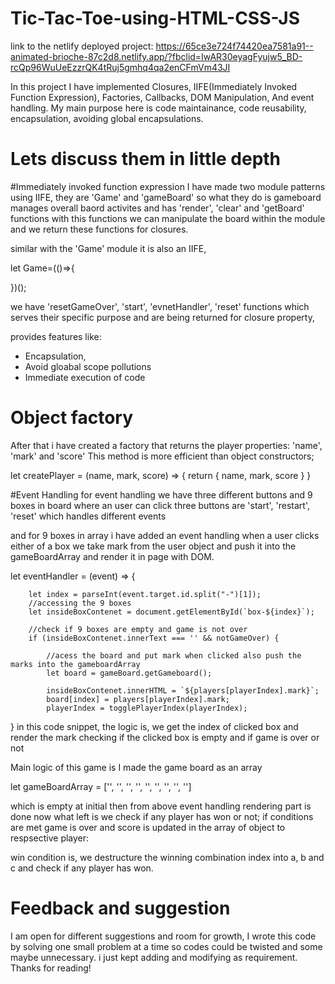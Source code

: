 # Tic-Tac-Toe-using-HTML-CSS-JS
link to the netlify deployed project:
https://65ce3e724f74420ea7581a91--animated-brioche-87c2d8.netlify.app/?fbclid=IwAR30eyagFyujw5_BD-rcQp96WuUeEzzrQK4tRuj5gmhq4qa2enCFmVm43JI

In this project I have implemented Closures, IIFE(Immediately Invoked Function Expression), Factories, Callbacks, DOM Manipulation, And event handling.
My main purpose here is code maintainance, code reusability, encapsulation, avoiding global encapsulations.

# Lets discuss them in little depth

#Immediately invoked function expression 
I have made two module patterns using IIFE, they are 'Game' and 'gameBoard' so what they do is gameboard manages 
overall baord activites and has 'render', 'clear' and 'getBoard' functions
with this functions we can manipulate the board within the module and we return these functions for closures.

similar with the 'Game' module it is also an IIFE, 

let Game=(()=>{

})();

we have 'resetGameOver', 'start', 'evnetHandler', 'reset' functions which serves their specific purpose and are being returned 
for closure property,

provides features like:

- Encapsulation,
- Avoid gloabal scope pollutions
- Immediate execution of code

# Object factory
After that i have created a factory that returns the player properties: 'name', 'mark' and 'score' 
This method is more efficient than object constructors;

let createPlayer = (name, mark, score) => {
    return {
        name,
        mark,
        score
    }
}

#Event Handling
for event handling we have three different buttons and 9 boxes in board where an user can click
three buttons are 'start', 'restart', 'reset' which handles different events

and for 9 boxes in array i have added an event handling when a user clicks either of a box
we take mark from the user object and push it into the gameBoardArray and render it in page with DOM.

let eventHandler = (event) => {


        let index = parseInt(event.target.id.split("-")[1]);
        //accessing the 9 boxes 
        let insideBoxContenet = document.getElementById(`box-${index}`);

        //check if 9 boxes are empty and game is not over
        if (insideBoxContenet.innerText === '' && notGameOver) {

            //acess the board and put mark when clicked also push the marks into the gameboardArray
            let board = gameBoard.getGameboard();

            insideBoxContenet.innerHTML = `${players[playerIndex].mark}`;
            board[index] = players[playerIndex].mark;
            playerIndex = togglePlayerIndex(playerIndex);
}
in this code snippet, the logic is, we get the index of clicked box and render the mark checking if the clicked box is empty and if game is over or not


Main logic of this game is I made the game board as an array

 let gameBoardArray = ['', '', '', '', '', '', '', '', '']

which is empty at initial 
then from above event handling rendering part is done 
now what left is we check if any player has won or not;
if conditions are met game is over and score is updated in the array of object to respsective player:

win condition is, we destructure the winning combination index into a, b and c and check if any player has won.


# Feedback and suggestion
I am open for different suggestions and room for growth, I wrote this code by solving one small problem at a time so codes could be twisted and some maybe
unnecessary. i just kept adding and modifying as requirement.
Thanks for reading!

